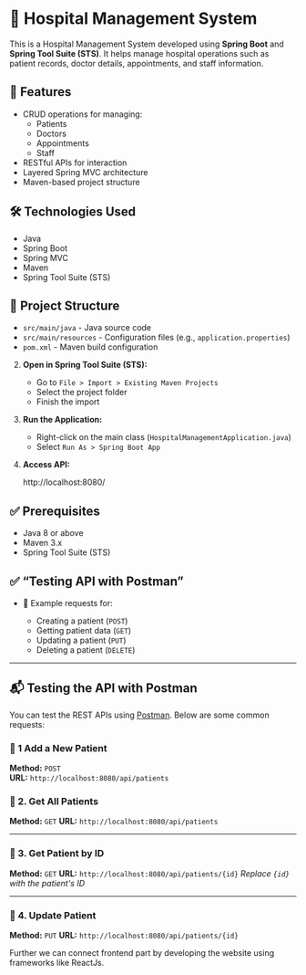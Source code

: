 


# 🏥 Hospital Management System

This is a Hospital Management System developed using **Spring Boot** and **Spring Tool Suite (STS)**. It helps manage hospital operations such as patient records, doctor details, appointments, and staff information.

## 🚀 Features

- CRUD operations for managing:
  - Patients
  - Doctors
  - Appointments
  - Staff
- RESTful APIs for interaction
- Layered Spring MVC architecture
- Maven-based project structure

## 🛠 Technologies Used

- Java
- Spring Boot
- Spring MVC
- Maven
- Spring Tool Suite (STS)

## 📁 Project Structure

- `src/main/java` - Java source code
- `src/main/resources` - Configuration files (e.g., `application.properties`)
- `pom.xml` - Maven build configuration



2. **Open in Spring Tool Suite (STS):**

   * Go to `File > Import > Existing Maven Projects`
   * Select the project folder
   * Finish the import

3. **Run the Application:**

   * Right-click on the main class (`HospitalManagementApplication.java`)
   * Select `Run As > Spring Boot App`

4. **Access API:**

   
   http://localhost:8080/
   

## ✅ Prerequisites

* Java 8 or above
* Maven 3.x
* Spring Tool Suite (STS)

## ✅  “Testing API with Postman”
* 📌 Example requests for:

  * Creating a patient (`POST`)
  * Getting patient data (`GET`)
  * Updating a patient (`PUT`)
  * Deleting a patient (`DELETE`)

---

## 📬 Testing the API with Postman

You can test the REST APIs using [Postman](https://www.postman.com/). Below are some common requests:

### 🔹 1 Add a New Patient
**Method:** `POST`  
**URL:** `http://localhost:8080/api/patients`  


### 🔹 2. Get All Patients

**Method:** `GET`
**URL:** `http://localhost:8080/api/patients`

---

### 🔹 3. Get Patient by ID

**Method:** `GET`
**URL:** `http://localhost:8080/api/patients/{id}`
*Replace `{id}` with the patient's ID*

---

### 🔹 4. Update Patient

**Method:** `PUT`
**URL:** `http://localhost:8080/api/patients/{id}`


Further we can connect frontend part by developing the website using frameworks like ReactJs.

